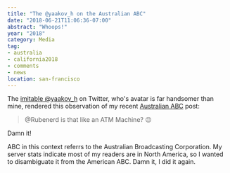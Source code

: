 ```yaml
---
title: "The @yaakov_h on the Australian ABC"
date: "2018-06-21T11:06:36-07:00"
abstract: "Whoops!"
year: "2018"
category: Media
tag:
- australia
- california2018
- comments
- news 
location: san-francisco
---
```

The [imitable @yaakov_h] on Twitter, who's avatar is far handsomer than mine, rendered this observation of my recent [Australian ABC] post:

> @Rubenerd is that like an ATM Machine? 😉

Damn it!

ABC in this context referrs to the Australian Broadcasting Corporation. My server stats indicate most of my readers are in North America, so I wanted to disambiguate it from the American ABC. Damn it, I did it again.

[imitable @yaakov_h]: https://twitter.com/yaakov_h/status/1009560922497544192
[Australian ABC]: http://localhost:1313/privatising-the-australian-abc/
